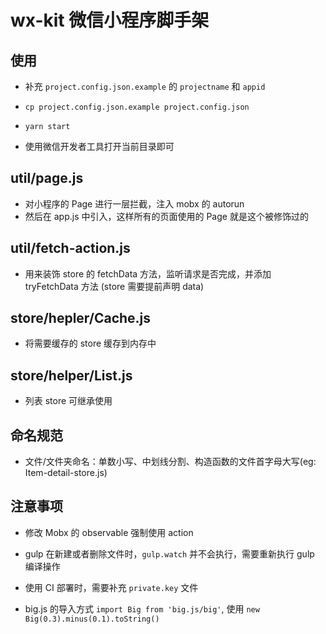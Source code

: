 # wx-kit 微信小程序脚手架

## 使用

- 补充 `project.config.json.example` 的 `projectname` 和 `appid`

- `cp project.config.json.example project.config.json`

- `yarn start`

- 使用微信开发者工具打开当前目录即可

## util/page.js

- 对小程序的 Page 进行一层拦截，注入 mobx 的 autorun
- 然后在 app.js 中引入，这样所有的页面使用的 Page 就是这个被修饰过的

## util/fetch-action.js

- 用来装饰 store 的 fetchData 方法，监听请求是否完成，并添加 tryFetchData 方法 (store 需要提前声明 data)

## store/hepler/Cache.js

- 将需要缓存的 store 缓存到内存中

## store/helper/List.js

- 列表 store 可继承使用

## 命名规范

- 文件/文件夹命名：单数小写、中划线分割、构造函数的文件首字母大写(eg: Item-detail-store.js)

## 注意事项

- 修改 Mobx 的 observable 强制使用 action

- gulp 在新建或者删除文件时，`gulp.watch` 并不会执行，需要重新执行 gulp 编译操作

- 使用 CI 部署时，需要补充 `private.key` 文件

- big.js 的导入方式 `import Big from 'big.js/big'`, 使用 `new Big(0.3).minus(0.1).toString()`
